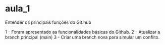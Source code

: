 # aula_1
Entender os principais funções do Git.hub


1 - Foram apresentado as funcionalidades básicas do Github.
2 - Atualizar a branch principal (main) 
3 - Criar uma branch nova para simular um conflito.
